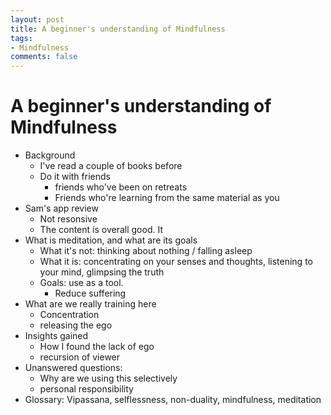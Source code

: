```yaml
---
layout: post
title: A beginner's understanding of Mindfulness
tags:
- Mindfulness
comments: false
---
```


# A beginner's understanding of Mindfulness

- Background 
  - I've read a couple of books before
  - Do it with friends
    - friends who've been on retreats
    - Friends who're learning from the same material as you
- Sam's app review
  - Not resonsive 
  - The content is overall good. It
- What is meditation, and what are its goals
  - What it's not: thinking about nothing / falling asleep
  - What it is: concentrating on your senses and thoughts, listening to your mind, glimpsing the truth
  - Goals: use as a tool. 
    - Reduce suffering
- What are we really training here
  - Concentration
  - releasing the ego
- Insights gained
  - How I found the lack of ego
  - recursion of viewer
- Unanswered questions:
  - Why are we using this selectively
  - personal responsibility
- Glossary: Vipassana, selflessness, non-duality, mindfulness, meditation